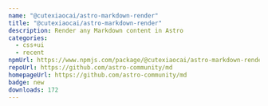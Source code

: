 ```yaml
---
name: "@cutexiaocai/astro-markdown-render"
title: "@cutexiaocai/astro-markdown-render"
description: Render any Markdown content in Astro
categories:
  - css+ui
  - recent
npmUrl: https://www.npmjs.com/package/@cutexiaocai/astro-markdown-render
repoUrl: https://github.com/astro-community/md
homepageUrl: https://github.com/astro-community/md
badge: new
downloads: 172
---
```

